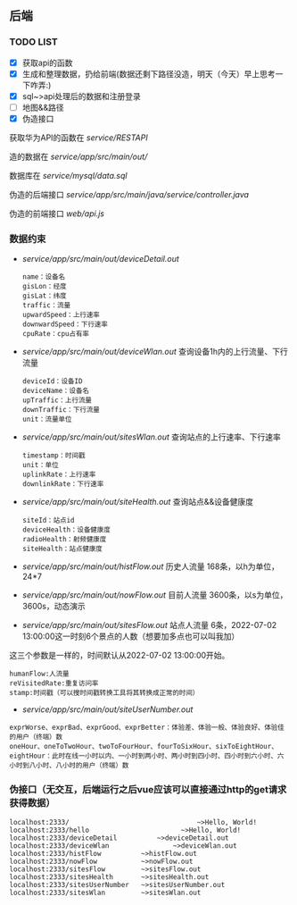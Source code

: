 ## 后端

### TODO LIST

- [x] 获取api的函数
- [x] 生成和整理数据，扔给前端(数据还剩下路径没造，明天（今天）早上思考一下咋弄:)
- [x] sql~>api处理后的数据和注册登录
- [ ] 地图&&路径
- [x] 伪造接口

获取华为API的函数在 *service/RESTAPI*

造的数据在 *service/app/src/main/out/*

数据库在 *service/mysql/data.sql*

伪造的后端接口 *service/app/src/main/java/service/controller.java*

伪造的前端接口 *web/api.js*



### 数据约束

- *service/app/src/main/out/deviceDetail.out*

  ```
  name：设备名
  gisLon：经度
  gisLat：纬度
  traffic：流量
  upwardSpeed：上行速率
  downwardSpeed：下行速率
  cpuRate：cpu占有率
  ```

- *service/app/src/main/out/deviceWlan.out* 查询设备1h内的上行流量、下行流量

  ```
  deviceId：设备ID
  deviceName：设备名
  upTraffic：上行流量
  downTraffic：下行流量
  unit：流量单位
  ```

- *service/app/src/main/out/sitesWlan.out*  查询站点的上行速率、下行速率

  ```
  timestamp：时间戳
  unit：单位
  uplinkRate：上行速率
  downlinkRate：下行速率
  ```

- *service/app/src/main/out/siteHealth.out* 查询站点&&设备健康度

  ```
  siteId：站点id
  deviceHealth：设备健康度
  radioHealth：射频健康度
  siteHealth：站点健康度
  ```

- *service/app/src/main/out/histFlow.out* 历史人流量 168条，以h为单位，24*7
- *service/app/src/main/out/nowFlow.out* 目前人流量 3600条，以s为单位，3600s，动态演示
- *service/app/src/main/out/sitesFlow.out* 站点人流量 6条，2022-07-02 13:00:00这一时刻6个景点的人数（想要加多点也可以叫我加）

这三个参数是一样的，时间默认从2022-07-02 13:00:00开始。

```
humanFlow:人流量
reVisitedRate:重复访问率
stamp:时间戳（可以搜时间戳转换工具将其转换成正常的时间）
```

- *service/app/src/main/out/siteUserNumber.out*

```
exprWorse、exprBad、exprGood、exprBetter：体验差、体验一般、体验良好、体验佳的用户（终端）数
oneHour、oneToTwoHour、twoToFourHour、fourToSixHour、sixToEightHour、eightHour：此时在线一小时以内、一小时到两小时、两小时到四小时、四小时到六小时、六小时到八小时、八小时的用户（终端）数
```



### 伪接口（无交互，后端运行之后vue应该可以直接通过http的get请求获得数据）

```
localhost:2333/ 							   ~>Hello, World!
localhost:2333/hello 					   ~>Hello, World!
localhost:2333/deviceDetail			 ~>deviceDetail.out
localhost:2333/deviceWlan				 ~>deviceWlan.out
localhost:2333/histFlow          ~>histFlow.out
localhost:2333/nowFlow           ~>nowFlow.out
localhost:2333/sitesFlow         ~>sitesFlow.out
localhost:2333/sitesHealth       ~>sitesHealth.out
localhost:2333/sitesUserNumber   ~>sitesUserNumber.out
localhost:2333/sitesWlan         ~>sitesWlan.out
```
